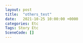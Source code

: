 ```yaml
---
layout: post
title:  "others_test"
date:   2021-10-25 10:00:00 +0000
categories: Etc
Tags: Story Etc
SceneCode: []
---
```

